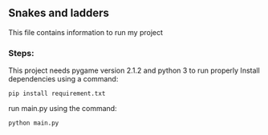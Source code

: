 ## Snakes and ladders

This file contains information to run my project

### Steps:

This project needs pygame version 2.1.2 and python 3 to run properly
Install dependencies using a command:

```pip install requirement.txt```

run main.py using the command:

```python main.py```




